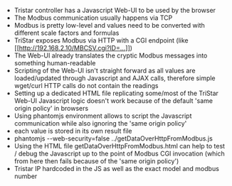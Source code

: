 * Tristar controller has a Javascript Web-UI to be used by the browser
* The Modbus communication usually happens via TCP
* Modbus is pretty low-level and values need to be converted with different scale factors and formulas
* TriStar exposes Modbus via HTTP with a CGI endpoint (like [[http://192.168.2.10/MBCSV.cgi?ID=...]])
* The Web-UI already translates the cryptic Modbus messages into something human-readable
* Scripting of the Web-UI isn't straight forward as all values are loaded/updated through Javascript and AJAX calls, therefore simple wget/curl HTTP calls do not contain the readings
* Setting up a dedicated HTML file replicating some/most of the TriStar Web-UI Javascript logic doesn't work because of the default 'same origin policy' in browsers
* Using phantomjs environment allows to script the Javascript communication while also ignoring the 'same origin policy'
* each value is stored in its own result file
* phantomjs --web-security=false ../getDataOverHttpFromModbus.js
* Using the HTML file getDataOverHttpFromModbus.html can help to test / debug the Javascript up to the point of Modbus CGI invocation (which from here then fails because of the 'same origin policy')
* Tristar IP hardcoded in the JS as well as the exact model and modbus number